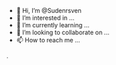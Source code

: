- 👋 Hi, I’m @Sudenrsven
- 👀 I’m interested in ...
- 🌱 I’m currently learning ...
- 💞️ I’m looking to collaborate on ...
- 📫 How to reach me ...

<!---
Sudenrsven/Sudenrsven is a ✨ special ✨ repository because its `README.md` (this file) appears on your GitHub profile.
You can click the Preview link to take a look at your changes.
--->.
